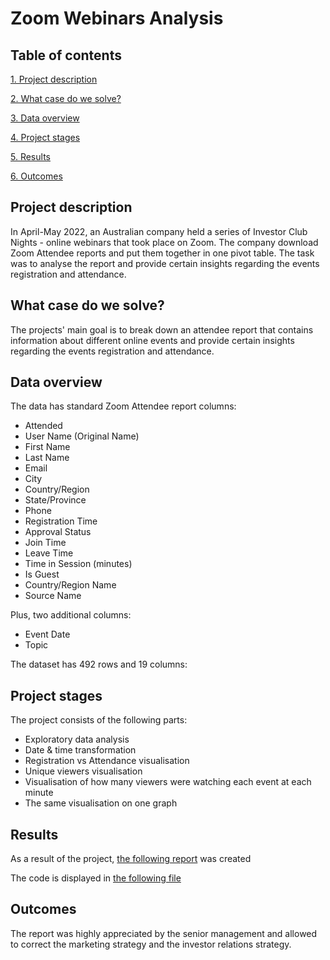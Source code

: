 # Zoom Webinars Analysis #

## Table of contents 

[1. Project description](https://github.com/Mike-Kulikov/sf_data_science/tree/main/Project%204.%20Zoom%20Webinars%20Analysis#project-description)

[2. What case do we solve?](https://github.com/Mike-Kulikov/sf_data_science/tree/main/Project%204.%20Zoom%20Webinars%20Analysis#what-case-do-we-solve)

[3. Data overview](https://github.com/Mike-Kulikov/sf_data_science/tree/main/Project%204.%20Zoom%20Webinars%20Analysis#data-overview)

[4. Project stages](https://github.com/Mike-Kulikov/sf_data_science/tree/main/Project%204.%20Zoom%20Webinars%20Analysis#project-stages)

[5. Results](https://github.com/Mike-Kulikov/sf_data_science/tree/main/Project%204.%20Zoom%20Webinars%20Analysis#results)

[6. Outcomes](https://github.com/Mike-Kulikov/sf_data_science/tree/main/Project%204.%20Zoom%20Webinars%20Analysis#outcomes)


## Project description

In April-May 2022, an Australian company held a series of Investor Club Nights - online webinars that took place on Zoom.
The company download Zoom Attendee reports and put them together in one pivot table.
The task was to analyse the report and provide certain insights regarding the events registration and attendance.

## What case do we solve?

The projects' main goal is to break down an attendee report that contains information about different online events and provide certain insights regarding the events registration and attendance.

## Data overview

The data has standard Zoom Attendee report columns:
- Attended
- User Name (Original Name)
- First Name
- Last Name
- Email
- City
- Country/Region
- State/Province
- Phone
- Registration Time
- Approval Status
- Join Time
- Leave Time
- Time in Session (minutes)
- Is Guest
- Country/Region Name
- Source Name

Plus, two additional columns:
- Event Date
- Topic

The dataset has 492 rows and 19 columns:

## Project stages

The project consists of the following parts:

- Exploratory data analysis
- Date & time transformation
- Registration vs Attendance visualisation
- Unique viewers visualisation
- Visualisation of how many viewers were watching each event at each minute
- The same visualisation on one graph

## Results

As a result of the project, <a href="https://github.com/Mike-Kulikov/sf_data_science/blob/main/Project%204.%20Zoom%20Webinars%20Analysis/WI%20Club%20Investor%20Night.pdf" target="_blank">the following report</a> was created

The code is displayed in <a href="https://github.com/Mike-Kulikov/sf_data_science/blob/main/Project%204.%20Zoom%20Webinars%20Analysis/WI%20Club%20Night%20analytics.ipynb" target="_blank">the following file</a>

## Outcomes

The report was highly appreciated by the senior management and allowed to correct the marketing strategy and the investor relations strategy.